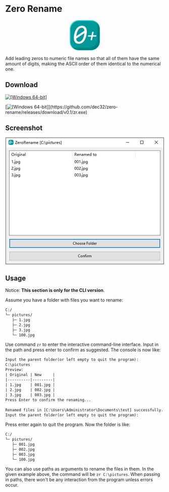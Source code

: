 # Zero Rename

<div align="center">
   <img src="res/icon.png" width="96" height="96" />
</div>

Add leading zeros to numeric file names so that all of them have the same amount of digits, making the ASCII order of them identical to the numerical one.

## Download

[![[Windows 64-bit]](https://img.shields.io/badge/DOWNLOAD-win--x64-blue)](https://github.com/dec32/zero-rename/releases/download/v0.1/ZeroRename.exe)

[![[Windows 64-bit]](https://img.shields.io/badge/DOWNLOAD-win--x64_(CLI_version)-blue)](https://github.com/dec32/zero-rename/releases/download/v0.1/zr.exe)

## Screenshot

<div align="center">
    <img src="docs/screenshot.png">
</div>

## Usage

Notice: **This section is only for the CLI version**.

Assume you have a folder with files you want to rename:

```
C:/
└─ pictures/
   ├─ 1.jpg
   ├─ 2.jpg
   ├─ 3.jpg
   └─ 100.jpg
```

Use command `zr` to enter the interactive command-line interface. Input in the path and press enter to confirm as suggested. The console is now like:

```
Input the parent folder(or left empty to quit the program):
C:\pictures
Preview:
| Original | New     |
|----------|---------|
| 1.jpg    | 001.jpg |
| 2.jpg    | 002.jpg |
| 3.jpg    | 003.jpg |
Press Enter to confirm the renaming...

Renamed files in [C:\Users\Administrator\Documents\test] successfully.
Input the parent folder(or left empty to quit the program):
```

Press enter again to quit the program. Now the folder is like: 

```
C:/
└─ pictures/
   ├─ 001.jpg
   ├─ 002.jpg
   ├─ 003.jpg
   └─ 100.jpg
```

You can also use paths as arguments to rename the files in them. In the given example above, the command will be `zr C:\pictures`. When passing in paths, there won't be any interaction from the program unless errors occur.

